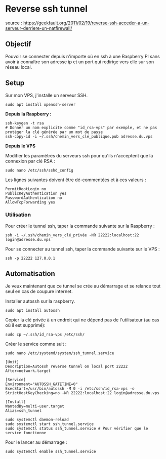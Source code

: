 # Reverse ssh tunnel
source : https://geekfault.org/2011/02/19/reverse-ssh-acceder-a-un-serveur-derriere-un-natfirewall/

## Objectif

Pouvoir se connecter depuis n'importe où en ssh à une Raspberry PI sans avoir à connaître son adresse ip et un port qui redirige vers elle sur son réseau local.



## Setup

Sur mon VPS, j'installe un serveur SSH.

```shell
sudo apt install openssh-server
```

**Depuis la Raspberry :**

```shell
ssh-keygen -t rsa
# Donner un nom explicite comme "id_rsa-vps" par exemple, et ne pas protéger la clé générée par un mot de passe
ssh-copy-id -i ~/.ssh/chemin_vers_clé_publique.pub adresse.du.vps
```



**Depuis le VPS**

Modifier les paramètres du serveurs ssh pour qu'ils n'acceptent que la connexion par clé RSA :

```shell
sudo nano /etc/ssh/sshd_config
```

Les lignes suivantes doivent être dé-commentées et à ces valeurs :

```shell
PermitRootLogin no
PublicKeyAuthentication yes
PasswordAuthentication no
AllowTcpForwarding yes
```



### Utilisation

Pour créer le tunnel ssh, taper la commande suivante sur la Raspberry :

```shell
ssh -i ~/.ssh/chemin_vers_clé_privée -NR 22222:localhost:22 login@adresse.du.vps
```

Pour se connecter au tunnel ssh, taper la commande suivante sur le VPS :

```shell
ssh -p 22222 127.0.0.1
```



## Automatisation

Je veux maintenant que ce tunnel se crée au démarrage et se relance tout seul en cas de coupure internet.

Installer autossh sur la raspberry.

```ssh
sudo apt install autossh
```

Copier la clé privée à un endroit qui ne dépend pas de l'utilisateur (au cas où il est supprimé):

```shell
sudo cp ~/.ssh/id_rsa-vps /etc/ssh/
```

Créer le service comme suit : 

```shell
sudo nano /etc/systemd/system/ssh_tunnel.service
```

```
[Unit]
Description=Autossh reverse tunnel on local port 22222
After=network.target

[Service]
Environment="AUTOSSH_GATETIME=0"
ExecStart=/usr/bin/autossh -M 0 -i /etc/ssh/id_rsa-vps -o StrictHostKeyChecking=no -NR 22222:localhost:22 login@adresse.du.vps

[Install]
WantedBy=multi-user.target
Alias=ssh_tunnel
```

```shell
sudo systemctl daemon-reload
sudo systemctl start ssh_tunnel.service
sudo systemctl status ssh_tunnel.service # Pour vérifier que le service fonctionne
```



Pour le lancer au démarrage : 

```shell
sudo systemctl enable ssh_tunnel.service
```

